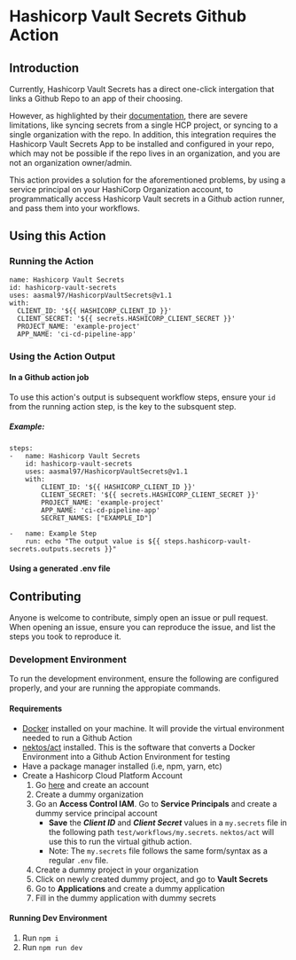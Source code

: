 # Hashicorp Vault Secrets Github Action
## Introduction
Currently, Hashicorp Vault Secrets has a direct one-click intergation that links a Github Repo to an app of their choosing. 

However, as highlighted by their [documentation](https://developer.hashicorp.com/hcp/docs/vault-secrets/integrations/github-actions), there are severe limitations, like syncing secrets from a single HCP project, or syncing to a single organization with the repo. In addition, this integration requires the Hashicorp Vault Secrets App to be installed and configured in your repo, which may not be possible if the repo lives in an organization, and you are not an organization owner/admin. 

This action provides a solution for the aforementioned problems, by using a service principal on your HashiCorp Organization account, to programmatically access Hashicorp Vault secrets in a Github action runner, and pass them into your workflows.
## Using this Action
### Running the Action
```
name: Hashicorp Vault Secrets
id: hashicorp-vault-secrets
uses: aasmal97/HashicorpVaultSecrets@v1.1
with: 
  CLIENT_ID: '${{ HASHICORP_CLIENT_ID }}'
  CLIENT_SECRET: '${{ secrets.HASHICORP_CLIENT_SECRET }}'
  PROJECT_NAME: 'example-project'
  APP_NAME: 'ci-cd-pipeline-app'
```
### Using the Action Output
#### In a Github action job
To use this action's output is subsequent workflow steps, ensure your `id` from the running action step, is the key to the subsquent step.
##### Example: 
```
steps: 
-   name: Hashicorp Vault Secrets
    id: hashicorp-vault-secrets
    uses: aasmal97/HashicorpVaultSecrets@v1.1
    with: 
        CLIENT_ID: '${{ HASHICORP_CLIENT_ID }}'
        CLIENT_SECRET: '${{ secrets.HASHICORP_CLIENT_SECRET }}'
        PROJECT_NAME: 'example-project'
        APP_NAME: 'ci-cd-pipeline-app'
        SECRET_NAMES: ["EXAMPLE_ID"]

-   name: Example Step
    run: echo "The output value is ${{ steps.hashicorp-vault-secrets.outputs.secrets }}"
```
#### Using a generated .env file 

## Contributing
Anyone is welcome to contribute, simply open an issue or pull request. When opening an issue, ensure you can reproduce the issue, and list the steps you took to reproduce it.

### Development Environment
To run the development environment, ensure the following are configured properly, and your are running the appropiate commands.  
#### Requirements
- [Docker](https://docs.docker.com/engine/install/) installed on your machine. It will provide the virtual environment needed to run a Github Action
- [nektos/act](https://github.com/nektos/act) installed. This is the software that converts a Docker Environment into a Github Action Environment for testing 
- Have a package manager installed (i.e, npm, yarn, etc)
- Create a Hashicorp Cloud Platform Account
    1. Go [here](https://portal.cloud.hashicorp.com/sign-in) and create an account
    2. Create a dummy organization
    3. Go an **Access Control IAM**. Go to **Service Principals** and create a dummy service principal account
        - **Save** the ***Client ID*** and ***Client Secret*** values in a `my.secrets` file in the following path `test/workflows/my.secrets`. `nektos/act` will use this to run the virtual github action.
        - Note: The `my.secrets` file follows the same form/syntax as a regular `.env` file.
    4. Create a dummy project in your organization
    5. Click on newly created dummy project, and go to **Vault Secrets**
    6. Go to **Applications** and create a dummy application
    8. Fill in the dummy application with dummy secrets

#### Running Dev Environment
1. Run `npm i`
2. Run `npm run dev`
